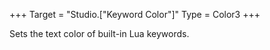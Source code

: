 +++
Target = "Studio.["Keyword Color"]"
Type = Color3
+++

Sets the text color of built-in Lua keywords.